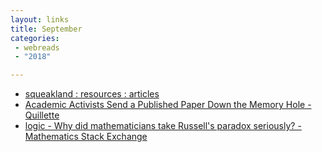 ```yaml
---
layout: links
title: September
categories: 
 - webreads
 - "2018"

---
```


* [squeakland : resources : articles](http://www.squeakland.org/resources/articles/article.jsp?id=1003)
* [Academic Activists Send a Published Paper Down the Memory Hole - Quillette](https://quillette.com/2018/09/07/academic-activists-send-a-published-paper-down-the-memory-hole/)
* [logic - Why did mathematicians take Russell's paradox seriously? - Mathematics Stack Exchange](https://math.stackexchange.com/questions/24507/why-did-mathematicians-take-russells-paradox-seriously)


